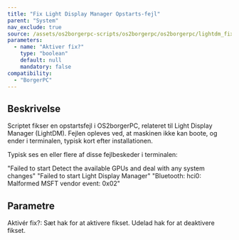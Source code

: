 ```yaml
---
title: "Fix Light Display Manager Opstarts-fejl"
parent: "System"
nav_exclude: true
source: /assets/os2borgerpc-scripts/os2borgerpc/os2borgerpc/lightdm_fix_boot_error.sh
parameters:
  - name: "Aktiver fix?"
    type: "boolean"
    default: null
    mandatory: false
compatibility:
  - "BorgerPC"
---
```


## Beskrivelse
Scriptet fikser en opstartsfejl i OS2borgerPC, relateret til Light Display Manager (LightDM).
Fejlen opleves ved, at maskinen ikke kan boote, og ender i terminalen, typisk kort efter installationen.

Typisk ses en eller flere af disse fejlbeskeder i terminalen:

"Failed to start Detect the available GPUs and deal with any system changes"
"Failed to start Light Display Manager"
"Bluetooth: hci0: Malformed MSFT vendor event: 0x02" 

## Parametre
  Aktivér fix?: 
    Sæt hak for at aktivere fikset.
    Udelad hak for at deaktivere fikset.